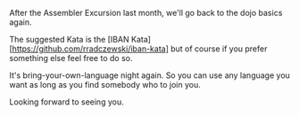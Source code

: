 After the Assembler Excursion last month, we'll go back to the dojo basics again.

The suggested Kata is the [IBAN Kata][https://github.com/rradczewski/iban-kata] but of course if 
you prefer something else feel free to do so.

It's bring-your-own-language night again. So you can use any language you want as long as you find 
somebody who to join you.

Looking forward to seeing you.
